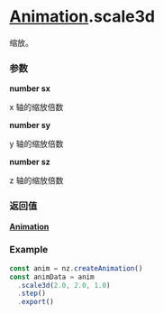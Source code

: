 # [Animation](./../Animation).scale3d

缩放。

### 参数

**number sx**

x 轴的缩放倍数

**number sy**

y 轴的缩放倍数

**number sz**

z 轴的缩放倍数

### 返回值

**[Animation](./../Animation)**

### Example

```ts
const anim = nz.createAnimation()
const animData = anim
  .scale3d(2.0, 2.0, 1.0)
  .step()
  .export()
```
